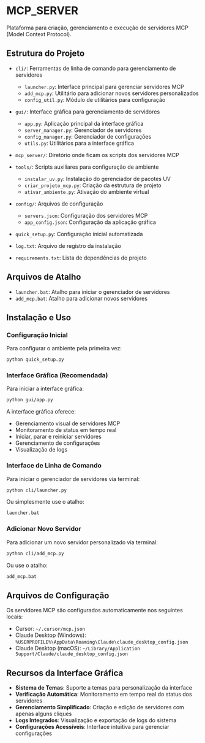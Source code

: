 # MCP_SERVER

Plataforma para criação, gerenciamento e execução de servidores MCP (Model Context Protocol).

## Estrutura do Projeto

- `cli/`: Ferramentas de linha de comando para gerenciamento de servidores
  - `launcher.py`: Interface principal para gerenciar servidores MCP
  - `add_mcp.py`: Utilitário para adicionar novos servidores personalizados
  - `config_util.py`: Módulo de utilitários para configuração

- `gui/`: Interface gráfica para gerenciamento de servidores
  - `app.py`: Aplicação principal da interface gráfica
  - `server_manager.py`: Gerenciador de servidores 
  - `config_manager.py`: Gerenciador de configurações
  - `utils.py`: Utilitários para a interface gráfica
  
- `mcp_server/`: Diretório onde ficam os scripts dos servidores MCP

- `tools/`: Scripts auxiliares para configuração de ambiente
  - `instalar_uv.py`: Instalação do gerenciador de pacotes UV
  - `criar_projeto_mcp.py`: Criação da estrutura de projeto
  - `ativar_ambiente.py`: Ativação do ambiente virtual

- `config/`: Arquivos de configuração
  - `servers.json`: Configuração dos servidores MCP
  - `app_config.json`: Configuração da aplicação gráfica

- `quick_setup.py`: Configuração inicial automatizada
- `log.txt`: Arquivo de registro da instalação
- `requirements.txt`: Lista de dependências do projeto

## Arquivos de Atalho

- `launcher.bat`: Atalho para iniciar o gerenciador de servidores
- `add_mcp.bat`: Atalho para adicionar novos servidores

## Instalação e Uso

### Configuração Inicial

Para configurar o ambiente pela primeira vez:

```bash
python quick_setup.py
```

### Interface Gráfica (Recomendada)

Para iniciar a interface gráfica:

```bash
python gui/app.py
```

A interface gráfica oferece:
- Gerenciamento visual de servidores MCP
- Monitoramento de status em tempo real
- Iniciar, parar e reiniciar servidores
- Gerenciamento de configurações
- Visualização de logs

### Interface de Linha de Comando

Para iniciar o gerenciador de servidores via terminal:

```bash
python cli/launcher.py
```

Ou simplesmente use o atalho:

```bash
launcher.bat
```

### Adicionar Novo Servidor

Para adicionar um novo servidor personalizado via terminal:

```bash
python cli/add_mcp.py
```

Ou use o atalho:

```bash
add_mcp.bat
```

## Arquivos de Configuração

Os servidores MCP são configurados automaticamente nos seguintes locais:

- Cursor: `~/.cursor/mcp.json`
- Claude Desktop (Windows): `%USERPROFILE%\AppData\Roaming\Claude\claude_desktop_config.json`
- Claude Desktop (macOS): `~/Library/Application Support/Claude/claude_desktop_config.json`

## Recursos da Interface Gráfica

- **Sistema de Temas**: Suporte a temas para personalização da interface
- **Verificação Automática**: Monitoramento em tempo real do status dos servidores
- **Gerenciamento Simplificado**: Criação e edição de servidores com apenas alguns cliques
- **Logs Integrados**: Visualização e exportação de logs do sistema
- **Configurações Acessíveis**: Interface intuitiva para gerenciar configurações
